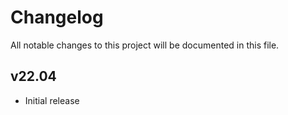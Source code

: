 # Changelog

All notable changes to this project will be documented in this file.

## v22.04

- Initial release
